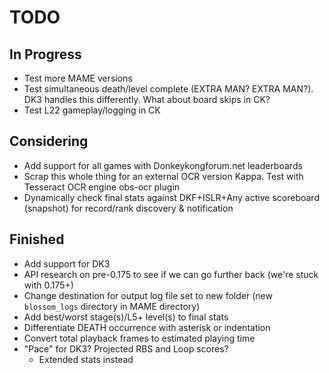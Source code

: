 # TODO

## In Progress

- Test more MAME versions
- Test simultaneous death/level complete (EXTRA MAN? EXTRA MAN?). DK3 handles this differently. What about board skips in CK?
- Test L22 gameplay/logging in CK

## Considering
- Add support for all games with Donkeykongforum.net leaderboards
- Scrap this whole thing for an external OCR version Kappa. Test with Tesseract OCR engine obs-ocr plugin
- Dynamically check final stats against DKF+ISLR+Any active scoreboard (snapshot) for record/rank discovery & notification

## Finished
- Add support for DK3
- API research on pre-0.175 to see if we can go further back (we're stuck with 0.175+)
- Change destination for output log file set to new folder (new `blossom_logs` directory in MAME directory)
- Add best/worst stage(s)/L5+ level(s) to final stats
- Differentiate DEATH occurrence with asterisk or indentation
- Convert total playback frames to estimated playing time
- "Pace" for DK3? Projected RBS and Loop scores?
    - Extended stats instead
